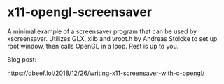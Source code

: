 # x11-opengl-screensaver
A minimal example of a screensaver program that can be used by xscreensaver. 
Utilizes GLX, xlib and vroot.h by Andreas Stolcke to set up root window, then calls OpenGL in a loop. Rest is up to you. 

Blog post:

https://dbeef.lol/2018/12/26/writing-x11-screensaver-with-c-opengl/
